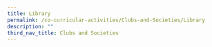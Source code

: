 ```yaml
---
title: Library
permalink: /co-curricular-activities/Clubs-and-Societies/Library
description: ""
third_nav_title: Clubs and Societies
---
```

